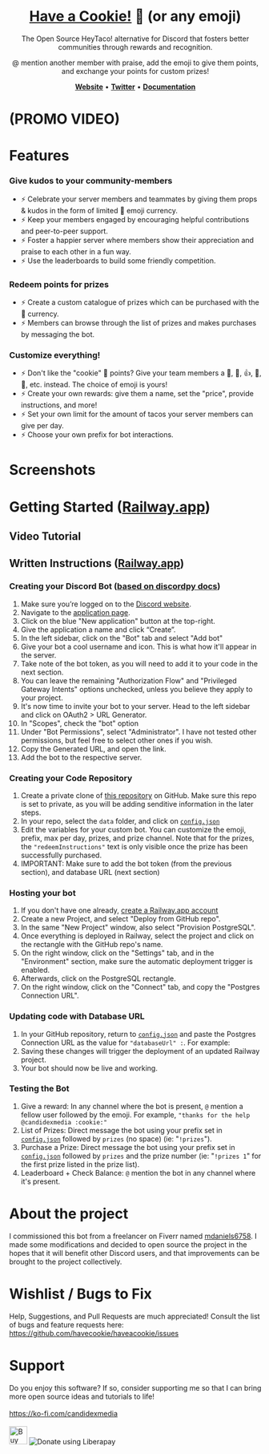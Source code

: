 <h1 align="center" style="border-bottom: none">
    <b><a href="#">Have a Cookie!</a> 🍪 (or any emoji)</b>
    <br>
</h1>

<p align="center">
The Open Source HeyTaco! alternative for Discord that fosters better communities through rewards and recognition.</p>
<p align="center">@ mention another member with praise, add the emoji to give them points, and exchange your points for custom prizes!
</p>

<p align="center">
    <a href="#"><b>Website</b></a> •
    <a href="#"><b>Twitter</b></a> •
    <a href="https://github.com/havecookie/haveacookie#getting-started-railwayapp"><b>Documentation</b></a>
</p>  

# (PROMO VIDEO)

# Features
### Give kudos to your community-members
- ⚡ Celebrate your server members and teammates by giving them props & kudos in the form of limited :cookie: emoji currency.
- ⚡ Keep your members engaged by encouraging helpful contributions and peer-to-peer support.
- ⚡ Foster a happier server where members show their appreciation and praise to each other in a fun way.
- ⚡ Use the leaderboards to build some friendly competition.

### Redeem points for prizes
- ⚡ Create a custom catalogue of prizes which can be purchased with the :cookie: currency.
- ⚡ Members can browse through the list of prizes and makes purchases by messaging the bot.

### Customize everything!
- ⚡ Don't like the "cookie" 🍪 points? Give your team members a 🥭, 🥝, 👍, 🍔, 🙌, etc. instead. The choice of emoji is yours!
- ⚡ Create your own rewards: give them a name, set the "price", provide instructions, and more!
- ⚡ Set your own limit for the amount of tacos your server members can give per day.
- ⚡ Choose your own prefix for bot interactions.

# Screenshots

# Getting Started ([Railway.app](https://railway.app?referralCode=7ENqQl))
## Video Tutorial

## Written Instructions ([Railway.app](https://railway.app?referralCode=7ENqQl))
### Creating your Discord Bot ([based on discordpy docs](https://discordpy.readthedocs.io/en/latest/discord.html))
1. Make sure you’re logged on to the [Discord website](https://discord.com/).
2. Navigate to the [application page](https://discord.com/developers/applications).
3. Click on the blue "New application" button at the top-right.
4. Give the application a name and click “Create”.
5. In the left sidebar, click on the "Bot" tab and select "Add bot"
6. Give your bot a cool username and icon. This is what how it'll appear in the server.
7. Take note of the bot token, as you will need to add it to your code in the next section.
8. You can leave the remaining "Authorization Flow" and "Privileged Gateway Intents" options unchecked, unless you believe they apply to your project.
9. It's now time to invite your bot to your server. Head to the left sidebar and click on OAuth2 > URL Generator.
10. In "Scopes", check the "bot" option
11. Under "Bot Permissions", select "Administrator". I have not tested other permissions, but feel free to select other ones if you wish.
12. Copy the Generated URL, and open the link.
13. Add the bot to the respective server.

### Creating your Code Repository
1. Create a private clone of [this repository](https://github.com/havecookie/haveacookie) on GitHub. Make sure this repo is set to private, as you will be adding senditive information in the later steps.
2. In your repo, select the `data` folder, and click on [`config.json`](https://github.com/havecookie/haveacookie/blob/main/data/config.json)
3. Edit the variables for your custom bot. You can customize the emoji, prefix, max per day, prizes, and prize channel. Note that for the prizes, the `"redeemInstructions"` text is only visible once the prize has been successfully purchased.
4. IMPORTANT: Make sure to add the bot token (from the previous section), and database URL (next section)

### Hosting your bot
1. If you don't have one already, [create a Railway.app account](https://railway.app?referralCode=7ENqQl)
2. Create a new Project, and select "Deploy from GitHub repo".
3. In the same "New Project" window, also select "Provision PostgreSQL".
4. Once everything is deployed in Railway, select the project and click on the rectangle with the GitHub repo's name.
5. On the right window, click on the "Settings" tab, and in the "Environment" section, make sure the automatic deployment trigger is enabled.
6. Afterwards, click on the PostgreSQL rectangle.
7. On the right window, click on the "Connect" tab, and copy the "Postgres Connection URL".

### Updating code with Database URL
1. In your GitHub repository, return to [`config.json`](https://github.com/havecookie/haveacookie/blob/main/data/config.json) and paste the Postgres Connection URL as the value for `"databaseUrl" :`. For example: 
2. Saving these changes will trigger the deployment of an updated Railway project.
3. Your bot should now be live and working.

### Testing the Bot
1. Give a reward: In any channel where the bot is present, `@` mention a fellow user followed by the emoji. For example, `"thanks for the help @candidexmedia :cookie:"`
2. List of Prizes: Direct message the bot using your prefix set in [`config.json`](https://github.com/havecookie/haveacookie/blob/main/data/config.json) followed by `prizes` (no space) (ie: "`!prizes`").
2. Purchase a Prize: Direct message the bot using your prefix set in [`config.json`](https://github.com/havecookie/haveacookie/blob/main/data/config.json) followed by `prizes` and the prize number (ie: "`!prizes 1`" for the first prize listed in the prize list).
3. Leaderboard + Check Balance: `@` mention the bot in any channel where it's present.

# About the project
I commissioned this bot from a freelancer on Fiverr named [mdaniels6758](www.fiverr.com/mdaniels6758). I made some modifications and decided to open source the project in the hopes that it will benefit other Discord users, and that improvements can be brought to the project collectively.

# Wishlist / Bugs to Fix
Help, Suggestions, and Pull Requests are much appreciated!
Consult the list of bugs and feature requests here: https://github.com/havecookie/haveacookie/issues

# Support
Do you enjoy this software? If so, consider supporting me so that I can bring more open source ideas and tutorials to life! <br><br>
https://ko-fi.com/candidexmedia <br><br>
<a href='https://ko-fi.com/O4O61QG9T' target='_blank'><img height='36' style='border:0px;height:36px;' src='https://cdn.ko-fi.com/cdn/kofi5.png?v=3' border='0' alt='Buy Me a Coffee at ko-fi.com' /></a>
<img alt="Donate using Liberapay" src="https://liberapay.com/assets/widgets/donate.svg">
